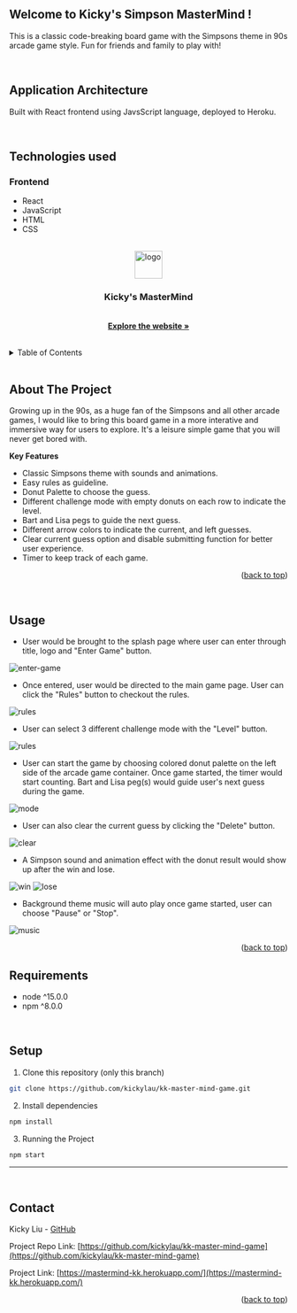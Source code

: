 ## Welcome to Kicky's Simpson MasterMind !

This is a classic code-breaking board game with the Simpsons theme in 90s arcade game style. Fun for friends and family to play with!

</br>

## Application Architecture

Built with React frontend using JavsScript language, deployed to Heroku.

</br>


## Technologies used

### Frontend
* React
* JavaScript
* HTML
* CSS

<div id="top"></div>

<!-- PROJECT LOGO -->
<br />
<div align="center">
   <a href="https://mastermind-kk.herokuapp.com/"> 
<img height="50" height="50" alt="logo" src="https://user-images.githubusercontent.com/94200416/213108684-2c6f743e-2f1b-42d3-ade8-ab2ed7ddd52a.png">
  </a>

<h3 align="center"> Kicky's MasterMind  </h3>

  <p align="center">
    <br />
    <a href="https://mastermind-kk.herokuapp.com/"><strong>Explore the website »</strong></a>
    <br />
  </p>
</div>

</br>

<!-- TABLE OF CONTENTS -->
<details>
  <summary>Table of Contents</summary>
  <ol>
    <li>
      <a href="#about-the-project">About The Project</a>
      <ul>
        <li><a href="#key-features">Key Features</a></li>
      </ul>
    </li>
    <li><a href="#usage">Usage</a></li>
    <li><a href="#contact">Contact</a></li>
  </ol>
</details>

</br>


<!-- ABOUT THE PROJECT -->
## About The Project

Growing up in the 90s, as a huge fan of the Simpsons and all other arcade games, I would like to bring this board game in a more interative and immersive way for users to explore. It's a leisure simple game that you will never get bored with. 



**Key Features**

* Classic Simpsons theme with sounds and animations.
* Easy rules as guideline.
* Donut Palette to choose the guess.
* Different challenge mode with empty donuts on each row to indicate the level.
* Bart and Lisa pegs to guide the next guess.
* Different arrow colors to indicate the current, and left guesses. 
* Clear current guess option and disable submitting function for better user experience.
* Timer to keep track of each game.


<p align="right">(<a href="#top">back to top</a>)</p>

</br>



<!-- USAGE EXAMPLES -->
## Usage


* User would be brought to the splash page where user can enter through title, logo and "Enter Game" button. 
<img alt="enter-game" src="https://user-images.githubusercontent.com/94200416/213113062-f1891603-433a-4cba-8f09-a0a7ec3fbd66.gif">

</br>


* Once entered, user would be directed to the main game page. User can click the "Rules" button to checkout the rules.
<img alt="rules" src="https://user-images.githubusercontent.com/94200416/213113883-480c48b5-f4ea-4520-91e6-9267d76da9a3.gif">

</br>


* User can select 3 different challenge mode with the "Level" button.
<img alt="rules" src="https://user-images.githubusercontent.com/94200416/213116397-dda47b02-ac09-451d-9b4b-fef9b2d126be.gif">

</br>


* User can start the game by choosing colored donut palette on the left side of the arcade game container. Once game started, the timer would start counting. Bart and Lisa peg(s) would guide user's next guess during the game.
<img alt="mode" src="https://user-images.githubusercontent.com/94200416/213115147-c2ca84ae-cdd9-4677-aca9-1dc61a3f1cd9.gif">

</br>


* User can also clear the current guess by clicking the "Delete" button.
<img alt="clear" src="https://user-images.githubusercontent.com/94200416/213116745-dd2887ab-ee51-42d2-9d4c-89c03961a617.gif">

</br>


* A Simpson sound and animation effect with the donut result would show up after the win and lose.
<img alt="win" src="https://user-images.githubusercontent.com/94200416/213117236-9b395811-7e81-419b-ba44-ceb8153af38b.gif">
<img alt="lose" src="https://user-images.githubusercontent.com/94200416/213117538-1734ea0b-28b4-44c3-b97c-ce647821ac88.gif">

</br>


* Background theme music will auto play once game started, user can choose "Pause" or "Stop".
<img alt="music" src="https://user-images.githubusercontent.com/94200416/213117834-e0db697d-1a2a-41e2-be79-6d83f15e9d3d.gif">

</br>

<p align="right">(<a href="#top">back to top</a>)</p>



## Requirements

* node ^15.0.0
* npm ^8.0.0

</br>

## Setup
1. Clone this repository (only this branch)

```bash
git clone https://github.com/kickylau/kk-master-mind-game.git
```

2. Install dependencies
```bash
npm install
```

3. Running the Project
```bash
npm start
```

***

<br>



<!-- CONTACT -->
## Contact

Kicky Liu - [GitHub](https://github.com/kickylau)

Project Repo Link: [https://github.com/kickylau/kk-master-mind-game](https://github.com/kickylau/kk-master-mind-game)

Project Link: [https://mastermind-kk.herokuapp.com/](https://mastermind-kk.herokuapp.com/)

<p align="right">(<a href="#top">back to top</a>)</p>
